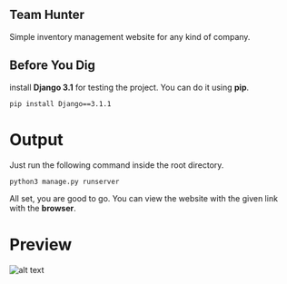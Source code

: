 ## Team Hunter
Simple inventory management website for any kind of company.

## Before You Dig
install **Django 3.1** for testing the project. You can do it using **pip**.

```pip install Django==3.1.1```

# Output
Just run the following command inside the root directory. 

```python3 manage.py runserver ```

All set, you are good to go.
You can view the website with the given link with the **browser**.


# Preview
![alt text](https://github.com/iamrasheeq/hackNSU_Hunter/blob/master/hunter.png)

